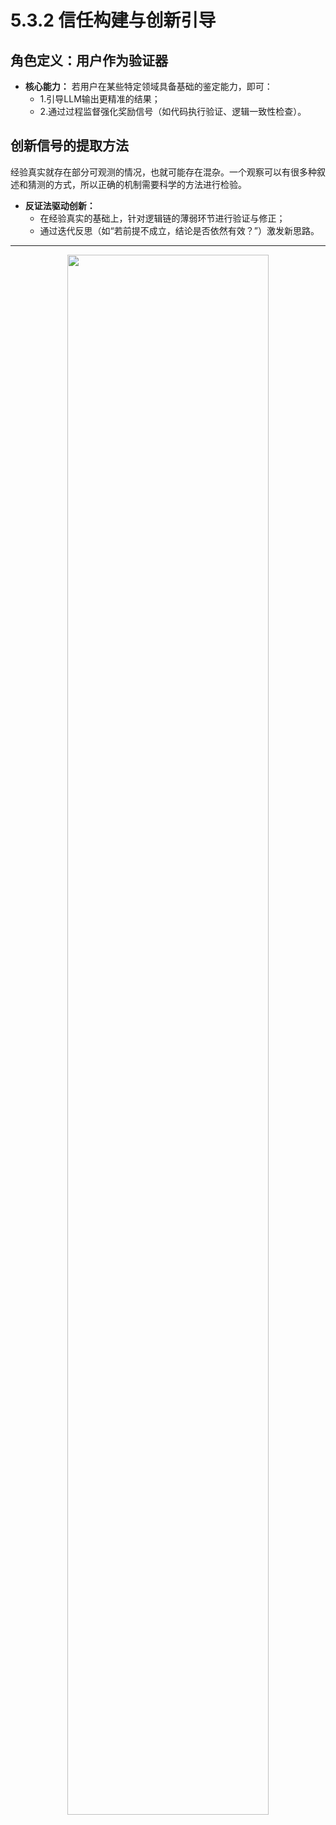 # 5.3.2 信任构建与创新引导


## 角色定义：用户作为验证器
- **核心能力：** 若用户在某些特定领域具备基础的鉴定能力，即可：
  - 1.引导LLM输出更精准的结果；
  - 2.通过过程监督强化奖励信号（如代码执行验证、逻辑一致性检查）。


## 创新信号的提取方法

经验真实就存在部分可观测的情况，也就可能存在混杂。一个观察可以有很多种叙述和猜测的方式，所以正确的机制需要科学的方法进行检验。

- **反证法驱动创新：**
  - 在经验真实的基础上，针对逻辑链的薄弱环节进行验证与修正；
  - 通过迭代反思（如“若前提不成立，结论是否依然有效？”）激发新思路。

  
***
<div align="center">
<img src="./img/3段.png" width=80%/>
</div>